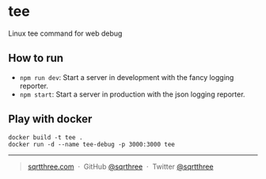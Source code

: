 # tee

Linux tee command for web debug

## How to run

- `npm run dev`: Start a server in development with the fancy logging reporter.
- `npm start`: Start a server in production with the json logging reporter.

## Play with docker

```
docker build -t tee .
docker run -d --name tee-debug -p 3000:3000 tee
```

---

> [sqrtthree.com](https://sqrtthree.com/) &nbsp;&middot;&nbsp;
> GitHub [@sqrthree](https://github.com/sqrthree) &nbsp;&middot;&nbsp;
> Twitter [@sqrtthree](https://twitter.com/sqrtthree)
